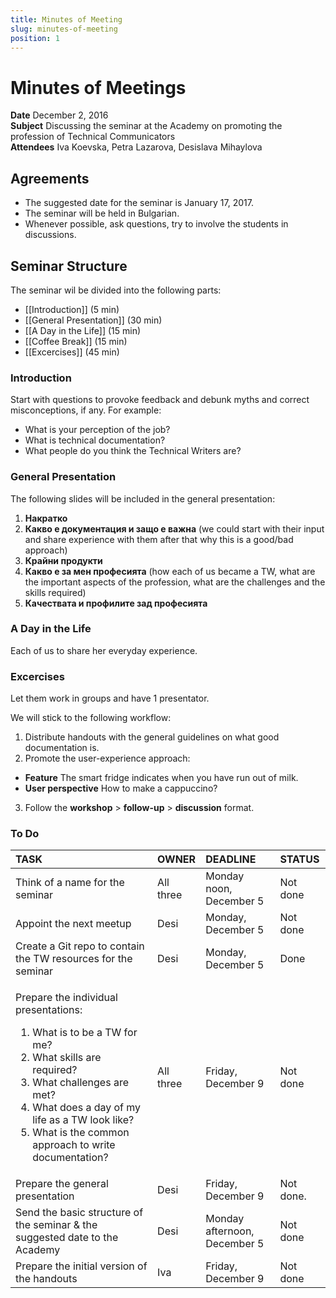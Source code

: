```yaml
---
title: Minutes of Meeting
slug: minutes-of-meeting
position: 1
---
```


# Minutes of Meetings

**Date** December 2, 2016  
**Subject** Discussing the seminar at the Academy on promoting the profession of Technical Communicators    
**Attendees** Iva Koevska, Petra Lazarova, Desislava Mihaylova

## Agreements 

* The suggested date for the seminar is January 17, 2017.
* The seminar will be held in Bulgarian.
* Whenever possible, ask questions, try to involve the students in discussions.

## Seminar Structure 

The seminar wil be divided into the following parts:    
* [[Introduction]] (5 min)   
* [[General Presentation]] (30 min)   
* [[A Day in the Life]] (15 min)   
* [[Coffee Break]] (15 min)   
* [[Excercises]] (45 min)

### Introduction

Start with questions to provoke feedback and debunk myths and correct misconceptions, if any. For example:    
* What is your perception of the job?
* What is technical documentation?
* What people do you think the Technical Writers are?

### General Presentation

The following slides will be included in the general presentation:     
1.	**Накратко**   
2.	**Какво е документация и защо е важна** (we could start with their input and share experience with them after that why this is a good/bad approach)   
3.	**Крайни продукти**   
4.	**Какво е за мен професията** (how each of us became a TW, what are the important aspects of the profession, what are the challenges and the skills required)    
5.	**Качествата и профилите зад професията**    

### A Day in the Life 

Each of us to share her everyday experience.   

### Excercises 

Let them work in groups and have 1 presentator. 

We will stick to the following workflow:     
1.	Distribute handouts with the general guidelines on what good documentation is.   
2.	Promote the user-experience approach:      
   * **Feature** The smart fridge indicates when you have run out of milk.     
   * **User perspective** How to make a cappuccino?     
3.	Follow the **workshop** > **follow-up** > **discussion** format.    

### To Do 

|TASK                               |OWNER      |DEADLINE |STATUS    |
|:---                               |:---       |:---     |:---      |
|Think of a name for the seminar    |All three  |Monday noon, December 5      |Not done  |
|Appoint the next meetup            |Desi       |Monday, December 5           |Not done  |
|Create a Git repo to contain the TW resources for the seminar       |Desi     |Monday, December 5  |Done  |
|<p>Prepare the individual presentations:</p> <ol><li>What is to be a TW for me?</li> <li>What skills are required?</li> <li>What challenges are met?</li> <li>What does a day of my life as a TW look like?</li> <li>What is the common approach to write documentation?</li></ol> |All three  |Friday, December 9      |Not done | 
|Prepare the general presentation   |Desi       |Friday, December 9  |Not done.|
|Send the basic structure of the seminar & the suggested date to the Academy   |Desi      |Monday afternoon, December 5  |Not done  |
|Prepare the initial version of the handouts    |Iva       |Friday, December 9 |Not done  |
